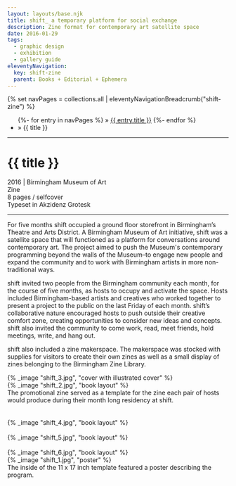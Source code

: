 ```yaml
---
layout: layouts/base.njk
title: shift_ a temporary platform for social exchange
description: Zine format for contemporary art satellite space
date: 2016-01-29
tags:
  - graphic design
  - exhibition
  - gallery guide
eleventyNavigation:
  key: shift-zine
  parent: Books + Editorial + Ephemera
---
```


<div class="container">
  <div class="row">
    <div class="col">
  		{% set navPages = collections.all | eleventyNavigationBreadcrumb("shift-zine") %}
	  	<ul class="post-breadcrumb">
		      {%- for entry in navPages %}
			  <li{% if entry.url == page.url %} class="active-breadcrumb"{% endif %}> » <a href="{{ entry.url }}">{{ entry.title }}</a></li>
  			  {%- endfor %}
	    	<li><active-breadcrumb>» {{ title }}</active-breadcrumb></li>
			</ul>
    </div>
  </div>
  <hr>
  <div class="row"></div>	
  <div class="row">
		<div class="col">
			<h1>{{ title }}</h1>
			<figcaption>2016 | Birmingham Museum of Art</figcaption>
        	<figcaption>Zine</br>8 pages / selfcover</br>Typeset in Akzidenz Grotesk</figcaption>
			<hr>
		    	<p>For five months shift occupied a ground floor storefront in Birmingham’s Theatre and Arts District. A Birmingham Museum of Art initiative, shift was a satellite space that will functioned as a platform for conversations around contemporary art. The project aimed to push the Museum's contemporary programming beyond the walls of the Museum–to engage new people and expand the community and to work with Birmingham artists in more non-traditional ways.</p>
				<p>shift invited two people from the Birmingham community each month, for the course of five months, as hosts to occupy and activate the space. Hosts included Birmingham-based artists and creatives who worked together to present a project to the public on the last Friday of each month. shift’s collaborative nature encouraged hosts to push outside their creative comfort zone, creating opportunities to consider new ideas and concepts. shift also invited the community to come work, read, meet friends, hold meetings, write, and hang out.</P>
				<p>shift also included a zine makerspace. The makerspace was stocked with supplies for visitors to create their own zines as well as a small display of zines belonging to the Birmingham Zine Library.</p>
		</div>
        <div class="col-12 col-12-md col-1-lg"></div>
		<div class="col">
			{% _image "shift_3.jpg", "cover with illustrated cover" %}
		</div>
	</div>
	<div class="row">
		<div class="col">
            {% _image "shift_2.jpg", "book layout" %}
			<figcaption>The promotional zine served as a template for the zine each pair of hosts would produce during their month long residency at shift.</figcaption>
        </br></br>
            {% _image "shift_4.jpg", "book layout" %}
        </br></br>
            {% _image "shift_5.jpg", "book layout" %}
        </br></br>
            {% _image "shift_6.jpg", "book layout" %}
        </div>
  	</div>
	<div class="row">
		<div class="col"></div>
		<div class="col-12 col-12-md col-6-lg">
			{% _image "shift_1.jpg", "poster" %}
			<figcaption>The inside of the 11 x 17 inch template featured a poster describing the program.</figcaption>
		</div>
	</div>
</div>